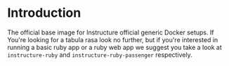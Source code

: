 # Introduction
The official base image for Instructure official generic Docker setups. If
You're looking for a tabula rasa look no further, but if you're interested
in running a basic ruby app or a ruby web app we suggest you take a look
at `instructure-ruby` and `instructure-ruby-passenger` respectively.
